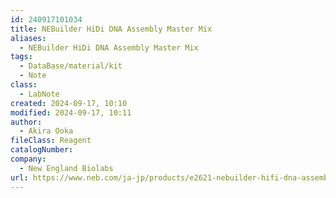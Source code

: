 ```yaml
---
id: 240917101034
title: NEBuilder HiDi DNA Assembly Master Mix
aliases:
  - NEBuilder HiDi DNA Assembly Master Mix
tags:
  - DataBase/material/kit
  - Note
class:
  - LabNote
created: 2024-09-17, 10:10
modified: 2024-09-17, 10:11
author:
  - Akira Ooka
fileClass: Reagent
catalogNumber: 
company:
  - New England Biolabs
url: https://www.neb.com/ja-jp/products/e2621-nebuilder-hifi-dna-assembly-master-mix
---
```

###